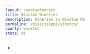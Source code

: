 ```yaml
---
layout: countywineries
title: Winston Wineries
description: Wineries in Winston MS
permalink: /mississippi/winston/
county: winston
state: ms
---
```

-
